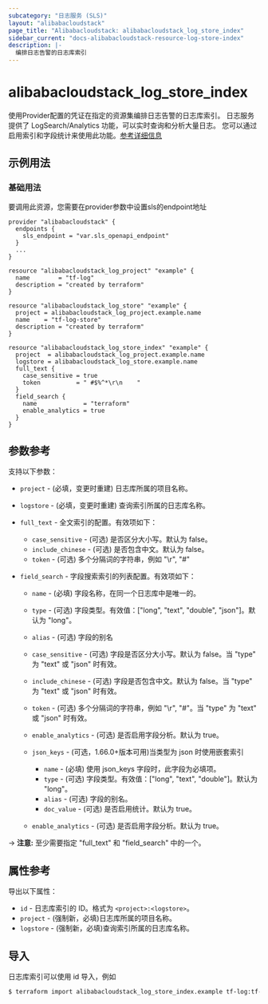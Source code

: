```yaml
---
subcategory: "日志服务 (SLS)"
layout: "alibabacloudstack"
page_title: "Alibabacloudstack: alibabacloudstack_log_store_index"
sidebar_current: "docs-alibabacloudstack-resource-log-store-index"
description: |-
  编排日志告警的日志库索引
---
```


# alibabacloudstack_log_store_index

使用Provider配置的凭证在指定的资源集编排日志告警的日志库索引。
日志服务提供了 LogSearch/Analytics 功能，可以实时查询和分析大量日志。
您可以通过启用索引和字段统计来使用此功能。[参考详细信息](https://www.alibabacloud.com/help/doc-detail/43772.htm)

## 示例用法

### 基础用法
要调用此资源，您需要在provider参数中设置sls的endpoint地址
```
provider "alibabacloudstack" {
  endpoints {
    sls_endpoint = "var.sls_openapi_endpoint"
  }
  ...
}

resource "alibabacloudstack_log_project" "example" {
  name        = "tf-log"
  description = "created by terraform"
}

resource "alibabacloudstack_log_store" "example" {
  project = alibabacloudstack_log_project.example.name
  name    = "tf-log-store"
  description = "created by terraform"
}

resource "alibabacloudstack_log_store_index" "example" {
  project  = alibabacloudstack_log_project.example.name
  logstore = alibabacloudstack_log_store.example.name
  full_text {
    case_sensitive = true
    token          = " #$%^*\r\n	"
  }
  field_search {
    name             = "terraform"
    enable_analytics = true
  }
}
```


## 参数参考

支持以下参数：

* `project` - (必填，变更时重建) 日志库所属的项目名称。
* `logstore` - (必填，变更时重建) 查询索引所属的日志库名称。
* `full_text` - 全文索引的配置。有效项如下：

    * `case_sensitive` - (可选) 是否区分大小写。默认为 false。
    * `include_chinese` - (可选) 是否包含中文。默认为 false。
    * `token` - (可选) 多个分隔词的字符串，例如 "\r", "#"

* `field_search` - 字段搜索索引的列表配置。有效项如下：

    * `name` - (必填) 字段名称，在同一个日志库中是唯一的。
    * `type` - (可选) 字段类型。有效值：["long", "text", "double", "json"]。默认为 "long"。
    * `alias` - (可选) 字段的别名
    * `case_sensitive` - (可选) 字段是否区分大小写。默认为 false。当 "type" 为 "text" 或 "json" 时有效。
    * `include_chinese` - (可选) 字段是否包含中文。默认为 false。当 "type" 为 "text" 或 "json" 时有效。
    * `token` - (可选) 多个分隔词的字符串，例如 "\r", "#"。当 "type" 为 "text" 或 "json" 时有效。
    * `enable_analytics` - (可选) 是否启用字段分析。默认为 true。
    * `json_keys` - (可选，1.66.0+版本可用)当类型为 json 时使用嵌套索引
        * `name` - (必填) 使用 json_keys 字段时，此字段为必填项。
        * `type` - (可选) 字段类型。有效值：["long", "text", "double"]。默认为 "long"。
        * `alias` - (可选) 字段的别名。
        * `doc_value` - (可选) 是否启用统计。默认为 true。
    
    
    * `enable_analytics` - (可选) 是否启用字段分析。默认为 true。

-> **注意:** 至少需要指定 "full_text" 和 "field_search" 中的一个。

## 属性参考

导出以下属性：

* `id` - 日志库索引的 ID。格式为 `<project>:<logstore>`。
* `project` - (强制新，必填)日志库所属的项目名称。
* `logstore` - (强制新，必填)查询索引所属的日志库名称。

## 导入

日志库索引可以使用 id 导入，例如

```bash
$ terraform import alibabacloudstack_log_store_index.example tf-log:tf-log-store
```